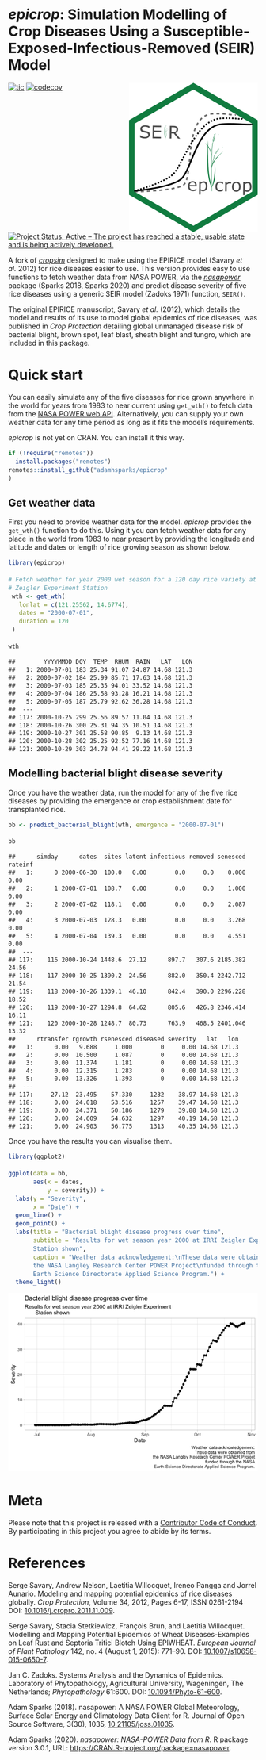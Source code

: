 # *epicrop*: Simulation Modelling of Crop Diseases Using a Susceptible-Exposed-Infectious-Removed (SEIR) Model

<img align="right" src="man/figures/logo.png">

<!-- badges: start -->

[![tic](https://github.com/adamhsparks/epicrop/workflows/tic/badge.svg?branch=main)](https://github.com/adamhsparks/epicrop/actions)
[![codecov](https://codecov.io/gh/adamhsparks/epicrop/branch/main/graph/badge.svg?token=NWrKsX9MaP)](https://codecov.io/gh/adamhsparks/epicrop)
[![Project Status: Active – The project has reached a stable, usable state and is being actively developed.](https://www.repostatus.org/badges/latest/active.svg)](https://www.repostatus.org/#active)
<!-- badges: end -->

A fork of [_cropsim_](https://r-forge.r-project.org/R/?group_id=335) designed to make using the EPIRICE model (Savary *et al.* 2012) for rice diseases easier to use.
This version provides easy to use functions to fetch weather data from NASA POWER, via the [*nasapower*](https://cran.r-project.org/package=nasapower) package (Sparks 2018, Sparks 2020) and predict disease severity of five rice diseases using a generic SEIR model (Zadoks 1971) function, `SEIR()`.

The original EPIRICE manuscript, Savary *et al.* (2012), which details the model and results of its use to model global epidemics of rice diseases, was published in *Crop Protection* detailing global unmanaged disease risk of bacterial blight, brown spot, leaf blast, sheath blight and tungro, which are included in this package.

# Quick start

You can easily simulate any of the five diseases for rice grown anywhere in the world for years from 1983 to near current using `get_wth()` to fetch data from the [NASA POWER web API](https://power.larc.nasa.gov).
Alternatively, you can supply your own weather data for any time period as long as it fits the model’s requirements.

*epicrop* is not yet on CRAN. You can install it this way.

``` r
if (!require("remotes"))
  install.packages("remotes")
remotes::install_github("adamhsparks/epicrop"
)
```

## Get weather data

First you need to provide weather data for the model. *epicrop* provides the `get_wth()` function to do this. Using it you can fetch weather data for any place in the world from 1983 to near present by providing the
longitude and latitude and dates or length of rice growing season as shown below.

``` r
library(epicrop)

# Fetch weather for year 2000 wet season for a 120 day rice variety at the IRRI
# Zeigler Experiment Station
 wth <- get_wth(
   lonlat = c(121.25562, 14.6774),
   dates = "2000-07-01",
   duration = 120
 )

wth
```

    ##        YYYYMMDD DOY  TEMP  RHUM  RAIN   LAT   LON
    ##   1: 2000-07-01 183 25.34 91.07 24.87 14.68 121.3
    ##   2: 2000-07-02 184 25.99 85.71 17.63 14.68 121.3
    ##   3: 2000-07-03 185 25.35 94.01 33.52 14.68 121.3
    ##   4: 2000-07-04 186 25.58 93.28 16.21 14.68 121.3
    ##   5: 2000-07-05 187 25.79 92.62 36.28 14.68 121.3
    ##  ---                                             
    ## 117: 2000-10-25 299 25.56 89.57 11.04 14.68 121.3
    ## 118: 2000-10-26 300 25.31 94.35 10.51 14.68 121.3
    ## 119: 2000-10-27 301 25.58 90.85  9.13 14.68 121.3
    ## 120: 2000-10-28 302 25.25 92.52 77.16 14.68 121.3
    ## 121: 2000-10-29 303 24.78 94.41 29.22 14.68 121.3

## Modelling bacterial blight disease severity

Once you have the weather data, run the model for any of the five rice
diseases by providing the emergence or crop establishment date for
transplanted rice.

``` r
bb <- predict_bacterial_blight(wth, emergence = "2000-07-01")

bb
```

    ##      simday      dates  sites latent infectious removed senesced rateinf
    ##   1:      0 2000-06-30  100.0   0.00        0.0     0.0    0.000    0.00
    ##   2:      1 2000-07-01  108.7   0.00        0.0     0.0    1.000    0.00
    ##   3:      2 2000-07-02  118.1   0.00        0.0     0.0    2.087    0.00
    ##   4:      3 2000-07-03  128.3   0.00        0.0     0.0    3.268    0.00
    ##   5:      4 2000-07-04  139.3   0.00        0.0     0.0    4.551    0.00
    ##  ---                                                                    
    ## 117:    116 2000-10-24 1448.6  27.12      897.7   307.6 2185.382   24.56
    ## 118:    117 2000-10-25 1390.2  24.56      882.0   350.4 2242.712   21.54
    ## 119:    118 2000-10-26 1339.1  46.10      842.4   390.0 2296.228   18.52
    ## 120:    119 2000-10-27 1294.8  64.62      805.6   426.8 2346.414   16.11
    ## 121:    120 2000-10-28 1248.7  80.73      763.9   468.5 2401.046   13.32
    ##      rtransfer rgrowth rsenesced diseased severity   lat   lon
    ##   1:      0.00   9.688     1.000        0     0.00 14.68 121.3
    ##   2:      0.00  10.500     1.087        0     0.00 14.68 121.3
    ##   3:      0.00  11.374     1.181        0     0.00 14.68 121.3
    ##   4:      0.00  12.315     1.283        0     0.00 14.68 121.3
    ##   5:      0.00  13.326     1.393        0     0.00 14.68 121.3
    ##  ---                                                          
    ## 117:     27.12  23.495    57.330     1232    38.97 14.68 121.3
    ## 118:      0.00  24.018    53.516     1257    39.47 14.68 121.3
    ## 119:      0.00  24.371    50.186     1279    39.88 14.68 121.3
    ## 120:      0.00  24.609    54.632     1297    40.19 14.68 121.3
    ## 121:      0.00  24.903    56.775     1313    40.35 14.68 121.3

Once you have the results you can visualise them.

``` r
library(ggplot2)

ggplot(data = bb,
       aes(x = dates,
           y = severity)) +
  labs(y = "Severity",
       x = "Date") +
  geom_line() +
  geom_point() +
  labs(title = "Bacterial blight disease progress over time",
       subtitle = "Results for wet season year 2000 at IRRI Zeigler Experiment
       Station shown",
       caption = "Weather data acknowledgement:\nThese data were obtained from
       the NASA Langley Research Center POWER Project\nfunded through the NASA
       Earth Science Directorate Applied Science Program.") +
  theme_light()
```

![](man/figures/fig1-1.png)<!-- -->

# Meta

Please note that this project is released with a [Contributor Code of Conduct](CONDUCT.md).
By participating in this project you agree to abide by its terms.

# References

Serge Savary, Andrew Nelson, Laetitia Willocquet, Ireneo Pangga and Jorrel Aunario. Modeling and mapping potential epidemics of rice diseases globally. *Crop Protection*, Volume 34, 2012, Pages 6-17, ISSN 0261-2194 DOI: [10.1016/j.cropro.2011.11.009](https://doi.org/10.1016/j.cropro.2011.11.009).

Serge Savary, Stacia Stetkiewicz, François Brun, and Laetitia Willocquet. Modelling and Mapping Potential Epidemics of Wheat Diseases-Examples on Leaf Rust and Septoria Tritici Blotch Using EPIWHEAT. *European Journal of Plant Pathology* 142, no. 4 (August 1, 2015): 771–90. DOI: [10.1007/s10658-015-0650-7](https://doi.org/10.1007/s10658-015-0650-7).

Jan C. Zadoks. Systems Analysis and the Dynamics of Epidemics. Laboratory of Phytopathology, Agricultural University, Wageningen, The Netherlands; *Phytopathology* 61:600. DOI: [10.1094/Phyto-61-600](https://doi.org/10.1094/Phyto-61-600).

Adam Sparks (2018). nasapower: A NASA POWER Global Meteorology, Surface Solar Energy and Climatology Data Client for R. Journal of Open Source Software, 3(30), 1035, [10.21105/joss.01035](https://doi.org/10.21105/joss.01035).

Adam Sparks (2020). *nasapower: NASA-POWER Data from R*. R package version 3.0.1, URL: <https://CRAN.R-project.org/package=nasapower>.
